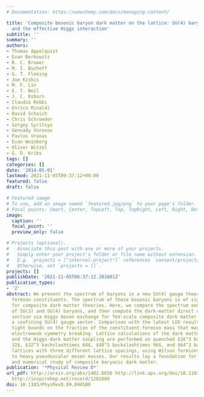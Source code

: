 ```yaml
---
# Documentation: https://wowchemy.com/docs/managing-content/

title: 'Composite bosonic baryon dark matter on the lattice: SU(4) baryon spectrum
  and the effective Higgs interaction'
subtitle: ''
summary: ''
authors:
- Thomas Appelquist
- Evan Berkowitz
- R. C. Brower
- M. I. Buchoff
- G. T. Fleming
- Joe Kiskis
- M. F. Lin
- E. T. Neil
- J. C. Osborn
- Claudio Rebbi
- Enrico Rinaldi
- David Schaich
- Chris Schroeder
- Sergey Syritsyn
- Gennady Voronov
- Pavlos Vranas
- Evan Weinberg
- Oliver Witzel
- G. D. Kribs
tags: []
categories: []
date: '2014-05-01'
lastmod: 2021-11-05T09:37:12+09:00
featured: false
draft: false

# Featured image
# To use, add an image named `featured.jpg/png` to your page's folder.
# Focal points: Smart, Center, TopLeft, Top, TopRight, Left, Right, BottomLeft, Bottom, BottomRight.
image:
  caption: ''
  focal_point: ''
  preview_only: false

# Projects (optional).
#   Associate this post with one or more of your projects.
#   Simply enter your project's folder or file name without extension.
#   E.g. `projects = ["internal-project"]` references `content/project/deep-learning/index.md`.
#   Otherwise, set `projects = []`.
projects: []
publishDate: '2021-11-05T00:37:12.203801Z'
publication_types:
- '2'
abstract: We present the spectrum of baryons in a new SU(4) gauge theory with fundamental
  fermion constituents. The spectrum of these bosonic baryons is of significant interest
  for composite dark matter theories. Here, we compare the spectrum and properties
  of SU(3) and SU(4) baryons, and then compute the dark-matter direct detection cross
  section via Higgs boson exchange for TeV-scale composite dark matter arising from
  a confining SU(4) gauge sector. Comparison with the latest LUX results leads to
  tight bounds on the fraction of the constituent-fermion mass that may arise from
  electroweak symmetry breaking. Lattice calculations of the dark matter mass spectrum
  and the Higgs-dark matter coupling are performed on quenched $16^3 backslashtimes
  32$, $32^3 backslashtimes 64$, $48^3 backslashtimes 96$, and $64^3 backslashtimes128$
  lattices with three different lattice spacings, using Wilson fermions with moderate
  to heavy pseudoscalar meson masses. Our results lay a foundation for future analytic
  and numerical study of composite baryonic dark matter.
publication: '*Physical Review D*'
url_pdf: http://arxiv.org/abs/1402.6656 http://link.aps.org/doi/10.1103/PhysRevD.89.094508
  http://inspirehep.net/record/1282609
doi: 10.1103/PhysRevD.89.094508
---
```

